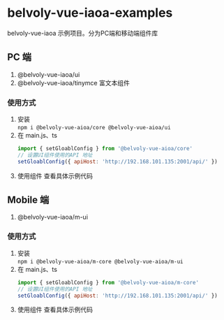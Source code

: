 # belvoly-vue-iaoa-examples

belvoly-vue-iaoa 示例项目。分为PC端和移动端组件库

## PC 端
1. @belvoly-vue-iaoa/ui 
2. @belvoly-vue-iaoa/tinymce 富文本组件

### 使用方式
1. 安装   
   `npm i @belvoly-vue-aioa/core @belvoly-vue-aioa/ui`
2. 在 main.js、ts
   ```js
   import { setGloablConfig } from '@belvoly-vue-aioa/core'
   // 设置UI组件使用的API 地址
   setGloablConfig({ apiHost: 'http://192.168.101.135:2001/api/' })
   ```
3. 使用组件
   查看具体示例代码

## Mobile 端
1. @belvoly-vue-iaoa/m-ui


### 使用方式
1. 安装   
   `npm i @belvoly-vue-aioa/m-core @belvoly-vue-aioa/m-ui`
2. 在 main.js、ts
   ```js
   import { setGloablConfig } from '@belvoly-vue-aioa/m-core'
   // 设置UI组件使用的API 地址
   setGloablConfig({ apiHost: 'http://192.168.101.135:2001/api/' })
   ```
3. 使用组件
   查看具体示例代码